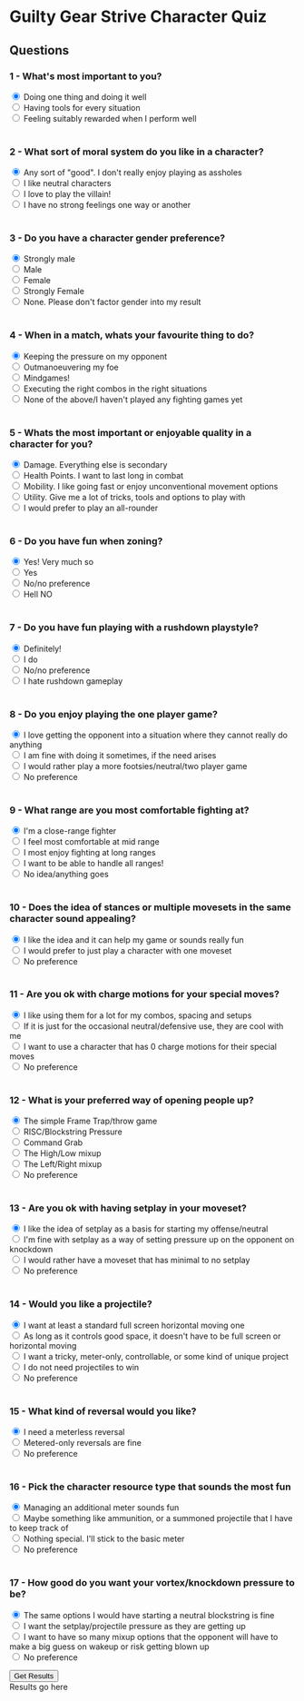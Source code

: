 # Guilty Gear Strive Character Quiz

<head><script type="text/javascript" src="questions.js"></script>
<script type="text/javascript" src="characters.js"></script></head>

## Questions

### 1 - What's most important to you?
<input type="radio" id="specialist" name="playstyle" checked> 
<label for="specialist">Doing one thing and doing it well</label><br>
<input type="radio" id="prepared" name="playstyle">
<label for="prepared">Having tools for every situation</label><br>
<input type="radio" id="rewarding" name="playstyle">
<label for="rewarding">Feeling suitably rewarded when I perform well</label><br><br>

### 2 - What sort of moral system do you like in a character?
<input type="radio" id="good" name="moral_system" checked>
<label for="any_good">Any sort of "good". I don't really enjoy playing as assholes </label><br>
<input type="radio" id="neutral" name="moral_system">
<label for="neutral">I like neutral characters</label><br>
<input type="radio" id="evil" name="moral_system">
<label for="evil">I love to play the villain!</label><br>
<input type="radio" id="none" name="moral_system">
<label for="no_opinion">I have no strong feelings one way or another</label><br><br>

### 3 - Do you have a character gender preference?
<input type="radio" id="strong_male" name="gender" checked>
<label for="strong_male">Strongly male</label><br>
<input type="radio" id="male" name="gender">
<label for="male">Male</label><br>
<input type="radio" id="female" name="gender">
<label for="female">Female</label><br>
<input type="radio" id="strong_female" name="gender">
<label for="strong_female">Strongly Female</label><br>
<input type="radio" id="none" name="gender">
<label for="none">None. Please don't factor gender into my result</label><br><br>

### 4 - When in a match, whats your favourite thing to do?
<input type="radio" id="pressure" name="favourite" checked>
<label for="pressure">Keeping the pressure on my opponent</label><br>
<input type="radio" id="neutral" name="favourite">
<label for="neutral">Outmanoeuvering my foe</label><br>
<input type="radio" id="mindgames" name="favourite">
<label for="mindgames">Mindgames!</label><br>
<input type="radio" id="combos" name="favourite">
<label for="combos">Executing the right combos in the right situations</label><br>
<input type="radio" id="none" name="favourite">
<label for="none">None of the above/I haven't played any fighting games yet</label><br><br>

### 5 - Whats the most important or enjoyable quality in a character for you?
<input type="radio" id="damage" name="important" checked>
<label for="damage">Damage. Everything else is secondary</label><br>
<input type="radio" id="health" name="important">
<label for="health">Health Points. I want to last long in combat</label><br>
<input type="radio" id="mobility" name="important">
<label for="mobiliy">Mobility. I like going fast or enjoy unconventional movement options</label><br>
<input type="radio" id="utility" name="important">
<label for="utility">Utility. Give me a lot of tricks, tools and options to play with</label><br>
<input type="radio" id="all_rounder" name="important">
<label for="all_rounder">I would prefer to play an all-rounder</label><br><br>

### 6 - Do you have fun when zoning?
<input type="radio" id="strong_yes" name="zoning" checked>
<label for="very_yes">Yes! Very much so</label><br>
<input type="radio" id="yes" name="zoning">
<label for="yes">Yes</label><br>
<input type="radio" id="no" name="zoning">
<label for="no">No/no preference</label><br>
<input type="radio" id="strong_no" name="zoning">
<label for="very_no">Hell NO</label><br><br>

### 7 - Do you have fun playing with a rushdown playstyle?
<input type="radio" id="strong_yes" name="rushdown" checked>
<label for="strong_yes">Definitely!</label><br>
<input type="radio" id="yes" name="rushdown">
<label for="yes">I do</label><br>
<input type="radio" id="no" name="rushdown">
<label for="no">No/no preference</label><br>
<input type="radio" id="strong_no" name="rushdown">
<label for="strong_no">I hate rushdown gameplay</label><br><br>

### 8 - Do you enjoy playing the one player game?
<input type="radio" id="yes" name="oneplayer" checked>
<label for="yes">I love getting the opponent into a situation where they cannot really do anything</label><br>
<input type="radio" id="sometimes" name="oneplayer">
<label for="sometimes">I am fine with doing it sometimes, if the need arises</label><br>
<input type="radio" id="no" name="oneplayer">
<label for="no">I would rather play a more footsies/neutral/two player game</label><br>
<input type="radio" id="none" name="oneplayer">
<label for="none">No preference</label><br><br>

### 9 - What range are you most comfortable fighting at?
<input type="radio" id="close" name="range" checked>
<label for="close">I'm a close-range fighter</label><br>
<input type="radio" id="mid" name="range">
<label for="mid">I feel most comfortable at mid range</label><br>
<input type="radio" id="long" name="range">
<label for="long">I most enjoy fighting at long ranges</label><br>
<input type="radio" id="all" name="range">
<label for="all">I want to be able to handle all ranges!</label><br>
<input type="radio" id="none" name="range">
<label for="none">No idea/anything goes</label><br><br>

### 10 - Does the idea of stances or multiple movesets in the same character sound appealing?
<input type="radio" id="yes" name="stance" checked>
<label for="yes">I like the idea and it can help my game or sounds really fun</label><br>
<input type="radio" id="no" name="stance">
<label for="no">I would prefer to just play a character with one moveset</label><br>
<input type="radio" id="none" name="stance">
<label for="none">No preference</label><br><br>

### 11 - Are you ok with charge motions for your special moves?
<input type="radio" id="yes" name="charge" checked>
<label for="yes">I like using them for a lot for my combos, spacing and setups</label><br>
<input type="radio" id="sometimes" name="charge">
<label for="sometimes">If it is just for the occasional neutral/defensive use, they are cool with me</label><br>
<input type="radio" id="no" name="charge">
<label for="no">I want to use a character that has 0 charge motions for their special moves</label><br>
<input type="radio" id="none" name="charge">
<label for="none">No preference</label><br><br>

### 12 - What is your preferred way of opening people up?
<input type="radio" id="frametrap" name="gameplan" checked>
<label for="frametrap">The simple Frame Trap/throw game</label><br>
<input type="radio" id="risc" name="gameplan">
<label for="risc">RISC/Blockstring Pressure</label><br>
<input type="radio" id="grab" name="gameplan">
<label for="grab">Command Grab</label><br>
<input type="radio" id="highlow" name="gameplan">
<label for="highlow">The High/Low mixup</label><br>
<input type="radio" id="leftright" name="gameplan">
<label for="leftright">The Left/Right mixup</label><br>
<input type="radio" id="none" name="gameplan">
<label for="none">No preference</label><br><br>

### 13 - Are you ok with having setplay in your moveset?
<input type="radio" id="neutral" name="setplay" checked>
<label for="neutral">I like the idea of setplay as a basis for starting my offense/neutral</label><br>
<input type="radio" id="oki" name="setplay">
<label for="oki">I'm fine with setplay as a way of setting pressure up on the opponent on knockdown</label><br>
<input type="radio" id="no" name="setplay">
<label for="no">I would rather have a moveset that has minimal to no setplay</label><br>
<input type="radio" id="none" name="setplay">
<label for="none">No preference</label><br><br>

### 14 - Would you like a projectile?
<input type="radio" id="standard" name="projectile" checked>
<label for="horizontal">I want at least a standard full screen horizontal moving one</label><br>
<input type="radio" id="limited" name="projectile">
<label for="limited">As long as it controls good space, it doesn't have to be full screen or horizontal moving</label><br>
<input type="radio" id="special" name="projectile">
<label for="special">I want a tricky, meter-only, controllable, or some kind of unique project</label><br>
<input type="radio" id="no" name="projectile">
<label for="no">I do not need projectiles to win</label><br>
<input type="radio" id="none" name="projectile">
<label for="none">No preference</label><br><br>

### 15 - What kind of reversal would you like?
<input type="radio" id="meterless" name="reversal" checked>
<label for="meterless">I need a meterless reversal</label><br>
<input type="radio" id="metered" name="reversal">
<label for="metered">Metered-only reversals are fine</label><br>
<input type="radio" id="none" name="reversal">
<label for="none">No preference</label><br><br>

### 16 - Pick the character resource type that sounds the most fun
<input type="radio" id="meter" name="resource" checked>
<label for="meter">Managing an additional meter sounds fun</label><br>
<input type="radio" id="ammo" name="resource">
<label for="ammo">Maybe something like ammunition, or a summoned projectile that I have to keep track of</label><br>
<input type="radio" id="no" name="resource">
<label for="no">Nothing special. I'll stick to the basic meter</label><br>
<input type="radio" id="none" name="resource">
<label for="none">No preference</label><br><br>

### 17 - How good do you want your vortex/knockdown pressure to be?
<input type="radio" id="neutral" name="vortex" checked>
<label for="neutral">The same options I would have starting a neutral blockstring is fine</label><br>
<input type="radio" id="projectile" name="vortex">
<label for="projectile">I want the setplay/projectile pressure as they are getting up</label><br>
<input type="radio" id="lots" name="vortex">
<label for="lots">I want to have so many mixup options that the opponent will have to make a big guess on wakeup or risk getting blown up</label><br>
<label><input type="radio" id="none" name="vortex"> No preference</label>

<button id="get_results" onclick="get_results()">Get Results</button>
<br>
<label id="results_label">Results go here</label>
<br>